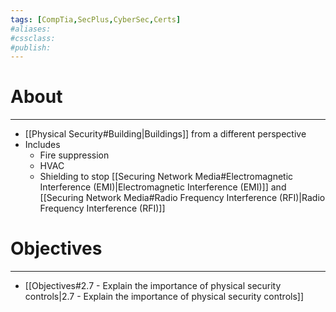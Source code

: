 ```yaml
---
tags: [CompTia,SecPlus,CyberSec,Certs]
#aliases:
#cssclass:
#publish:
---
```


# About
---
- [[Physical Security#Building|Buildings]] from a different perspective
- Includes
	- Fire suppression
	- HVAC
	- Shielding to stop [[Securing Network Media#Electromagnetic Interference (EMI)|Electromagnetic Interference (EMI)]] and [[Securing Network Media#Radio Frequency Interference (RFI)|Radio Frequency Interference (RFI)]]

# Objectives
---
- [[Objectives#2.7 - Explain the importance of physical security controls|2.7 - Explain the importance of physical security controls]]